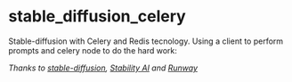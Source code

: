 # stable_diffusion_celery
Stable-diffusion with Celery and Redis tecnology. Using a client to perform prompts and celery node to do the hard work: 

*Thanks to [stable-diffusion](https://github.com/CompVis/stable-diffusion), [Stability AI](https://stability.ai/) and [Runway](https://runwayml.com/)*
